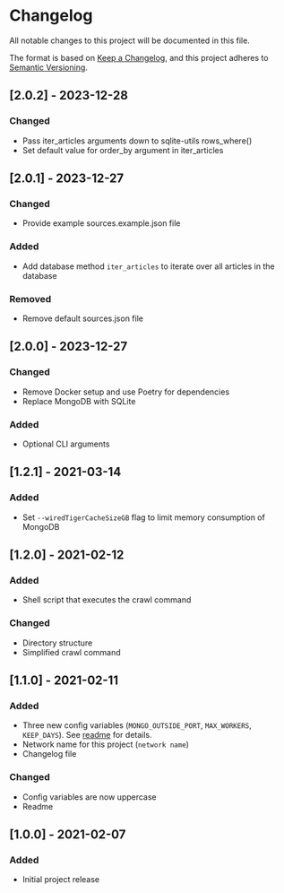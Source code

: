 # Changelog
All notable changes to this project will be documented in this file.

The format is based on [Keep a Changelog](https://keepachangelog.com/en/1.0.0/),
and this project adheres to [Semantic Versioning](https://semver.org/spec/v2.0.0.html).

## [2.0.2] - 2023-12-28
### Changed
- Pass iter_articles arguments down to sqlite-utils rows_where()
- Set default value for order_by argument in iter_articles

## [2.0.1] - 2023-12-27
### Changed
- Provide example sources.example.json file

### Added
- Add database method `iter_articles` to iterate over all articles in the database

### Removed
- Remove default sources.json file

## [2.0.0] - 2023-12-27
### Changed
- Remove Docker setup and use Poetry for dependencies
- Replace MongoDB with SQLite

### Added
- Optional CLI arguments

## [1.2.1] - 2021-03-14
### Added
- Set `--wiredTigerCacheSizeGB` flag to limit memory consumption of MongoDB

## [1.2.0] - 2021-02-12
### Added
- Shell script that executes the crawl command
### Changed
- Directory structure
- Simplified crawl command

## [1.1.0] - 2021-02-11
### Added
- Three new config variables (`MONGO_OUTSIDE_PORT`, `MAX_WORKERS`, `KEEP_DAYS`). See [readme](README.md) for details.
- Network name for this project (`network name`)
- Changelog file
### Changed
- Config variables are now uppercase
- Readme

## [1.0.0] - 2021-02-07
### Added
- Initial project release